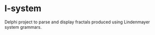 # l-system
Delphi project to parse and display fractals produced using Lindenmayer system grammars.
